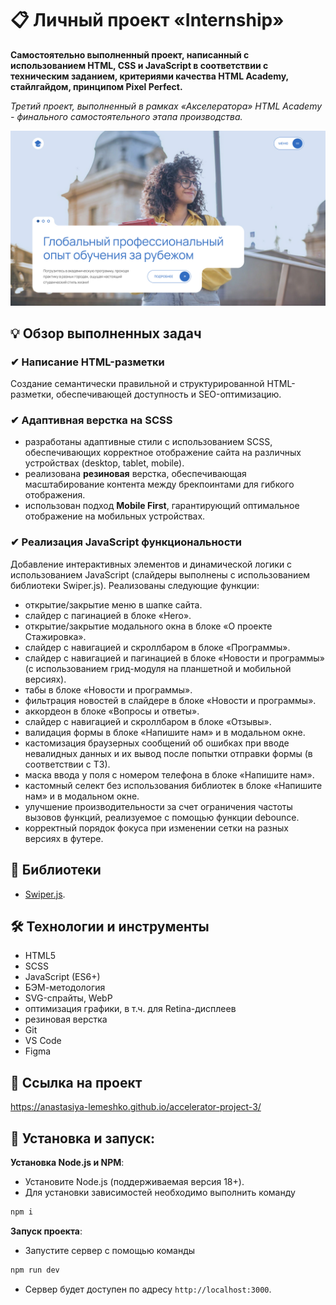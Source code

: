 # 📋 Личный проект «Internship»

**Самостоятельно выполненный проект, написанный с использованием HTML, CSS и JavaScript в соответствии с техническим заданием, критериями качества HTML Academy, стайлгайдом, принципом Pixel Perfect.**

*Третий проект, выполненный в рамках «Aкселератора» HTML Academy - финального самостоятельного этапа производства.*

<img src="source/img/readme/preview.jpg" alt="Главная страница Internship">

## 💡 Обзор выполненных задач

### ✔ Написание HTML-разметки
Создание семантически правильной и структурированной HTML-разметки, обеспечивающей доступность и SEO-оптимизацию.

### ✔ Адаптивная верстка на SCSS
- разработаны адаптивные стили с использованием SCSS, обеспечивающих корректное отображение сайта на различных устройствах (desktop, tablet, mobile).
- реализована **резиновая** верстка, обеспечивающая масштабирование контента между брекпоинтами для гибкого отображения.
- использован подход **Mobile First**, гарантирующий оптимальное отображение на мобильных устройствах.

### ✔ Реализация JavaScript функциональности
Добавление интерактивных элементов и динамической логики с использованием JavaScript (слайдеры выполнены с использованием библиотеки Swiper.js).  Реализованы следующие функции:
- открытие/закрытие меню в шапке сайта.
- слайдер с пагинацией в блоке «Hero».
- открытие/закрытие модального окна в блоке «О проекте Стажировка».
- слайдер с навигацией и скроллбаром в блоке «Программы».
- слайдер с навигацией и пагинацией в блоке «Новости и программы» (с использованием грид-модуля на планшетной и мобильной версиях).
- табы в блоке «Новости и программы».
- фильтрация новостей в слайдере в блоке «Новости и программы».
- аккордеон в блоке «Вопросы и ответы».
- слайдер с навигацией и скроллбаром в блоке «Отзывы».
- валидация формы в блоке «Напишите нам» и в модальном окне.
- кастомизация браузерных сообщений об ошибках при вводе невалидных данных и их вывод после попытки отправки формы (в соответствии с ТЗ).
- маска ввода у поля с номером телефона в блоке «Напишите нам».
- кастомный селект без использования библиотек в блоке «Напишите нам» и в модальном окне.
- улучшение производительности за счет ограничения частоты вызовов функций, реализуемое с помощью функции debounce.
- корректный порядок фокуса при изменении сетки на разных версиях в футере.


## 📖 Библиотеки

- [Swiper.js](https://swiperjs.com/).


## 🛠 Технологии и инструменты

- HTML5
- SCSS
- JavaScript (ES6+)
- БЭМ-методология
- SVG-спрайты, WebP
- оптимизация графики, в т.ч. для Retina-дисплеев
- резиновая верстка
- Git
- VS Code
- Figma


## 📌 Ссылка на проект

https://anastasiya-lemeshko.github.io/accelerator-project-3/


## 🚀 Установка и запуск:

**Установка Node.js и NPM**:
- Установите Node.js (поддерживаемая версия 18+).
- Для установки зависимостей необходимо выполнить команду
```bash
npm i
```

**Запуск проекта**:
- Запустите сервер с помощью команды
```bash
npm run dev
```
- Сервер будет доступен по адресу `http://localhost:3000`.
